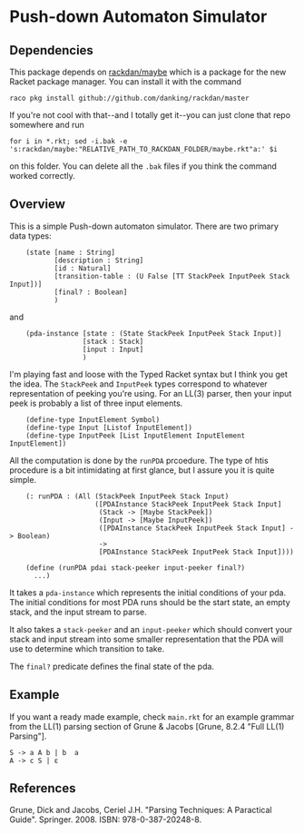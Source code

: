# Push-down Automaton Simulator

## Dependencies

This package depends on [rackdan/maybe](https://github.com/danking/rackdan)
which is a package for the new Racket package manager. You can install it with
the command

    raco pkg install github://github.com/danking/rackdan/master

If you're not cool with that--and I totally get it--you can just clone that repo
somewhere and run

    for i in *.rkt; sed -i.bak -e 's:rackdan/maybe:"RELATIVE_PATH_TO_RACKDAN_FOLDER/maybe.rkt"a:' $i

on this folder. You can delete all the `.bak` files if you think the command
worked correctly.

## Overview

This is a simple Push-down automaton simulator. There are two primary data
types:

```racket
    (state [name : String]
           [description : String]
           [id : Natural]
           [transition-table : (U False [TT StackPeek InputPeek Stack Input])]
           [final? : Boolean]
           )
```

and

```racket
    (pda-instance [state : (State StackPeek InputPeek Stack Input)]
                  [stack : Stack]
                  [input : Input]
                  )
```

I'm playing fast and loose with the Typed Racket syntax but I think you get the
idea. The `StackPeek` and `InputPeek` types correspond to whatever
representation of peeking you're using. For an LL(3) parser, then your input
peek is probably a list of three input elements.

```racket
    (define-type InputElement Symbol)
    (define-type Input [Listof InputElement])
    (define-type InputPeek [List InputElement InputElement InputElement])
```

All the computation is done by the `runPDA` prcoedure. The type of htis
procedure is a bit intimidating at first glance, but I assure you it is quite
simple.

```racket
    (: runPDA : (All (StackPeek InputPeek Stack Input)
                     ([PDAInstance StackPeek InputPeek Stack Input]
                      (Stack -> [Maybe StackPeek])
                      (Input -> [Maybe InputPeek])
                      ([PDAInstance StackPeek InputPeek Stack Input] -> Boolean)
                      ->
                      [PDAInstance StackPeek InputPeek Stack Input])))

    (define (runPDA pdai stack-peeker input-peeker final?)
      ...)
```

It takes a `pda-instance` which represents the initial conditions of your
pda. The initial conditions for most PDA runs should be the start state, an
empty stack, and the input stream to parse.

It also takes a `stack-peeker` and an `input-peeker` which should convert your
stack and input stream into some smaller representation that the PDA will use to
determine which transition to take.

The `final?` predicate defines the final state of the pda.

## Example

If you want a ready made example, check `main.rkt` for an example grammar from
the LL(1) parsing section of Grune & Jacobs [Grune, 8.2.4 "Full LL(1) Parsing"].

    S -> a A b | b  a
    A -> c S | ε

## References

Grune, Dick and Jacobs, Ceriel J.H. "Parsing Techniques: A Paractical
Guide". Springer. 2008. ISBN: 978-0-387-20248-8.
